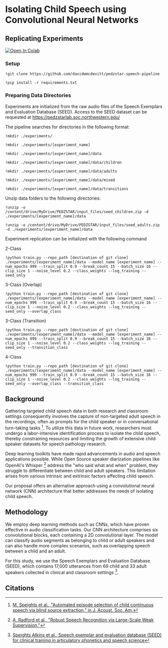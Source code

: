 # Isolating Child Speech using Convolutional Neural Networks

## Replicating Experiments

[![Open In Colab](https://colab.research.google.com/assets/colab-badge.svg)](https://colab.research.google.com/drive/1HgRFS6zBbCp1xcPEaGpB3HUrrvzg2XkJ?usp=sharing)


### Setup

`!git clone https://github.com/davidwmcdevitt/pedzstar-speech-pipeline`

`!pip install -r requirements.txt`

### Preparing Data Directories

Experiments are initialized from the raw audio files of the Speech Exemplars and Evaluation Database (SEED). Access to the SEED dataset can be requested at https://pedzstarlab.soc.northwestern.edu/

The pipeline searches for directories in the following format:

`!mkdir ./experiments/`

`!mkdir ./experiments/[experiment_name]`

`!mkdir ./experiments/[experiment_name]/data`

`!mkdir ./experiments/[experiment_name]/data/children`

`!mkdir ./experiments/[experiment_name]/data/adults`

`!mkdir ./experiments/[experiment_name]/data/mixed`

`!mkdir ./experiments/[experiment_name]/data/transitions`

Unzip data folders to the following directories:

`!unzip -o /content/drive/MyDrive/PEDZSTAR/input_files/seed_children.zip -d ./experiments/[experiment_name]/data`

`!unzip -o /content/drive/MyDrive/PEDZSTAR/input_files/seed_adults.zip -d ./experiments/[experiment_name]/data`

Experiment replication can be initialized with the following command

2-Class

`!python train.py --repo_path [destination of git clone] ./experiments/[experiment_name]/data --model_name [experiment_name] --num_epochs 999 --train_split 0.9 --break_count 15 --batch_size 16 --clip_size 1 --noise_level 0.2 --class_weights --log_training --seed_only`



3-Class (Overlap)

`!python train.py --repo_path [destination of git clone] ./experiments/[experiment_name]/data --model_name [experiment_name] --num_epochs 999 --train_split 0.9 --break_count 15 --batch_size 16 --clip_size 1 --noise_level 0.2 --class_weights --log_training --seed_only --overlap_class`



3-Class (Transition)

`!python train.py --repo_path [destination of git clone] ./experiments/[experiment_name]/data --model_name [experiment_name] --num_epochs 999 --train_split 0.9 --break_count 15 --batch_size 16 --clip_size 1 --noise_level 0.2 --class_weights --log_training --seed_only --transition_class`



4-Class

`!python train.py --repo_path [destination of git clone] ./experiments/[experiment_name]/data --model_name [experiment_name] --num_epochs 999 --train_split 0.9 --break_count 15 --batch_size 16 --clip_size 1 --noise_level 0.2 --class_weights --log_training --seed_only --overlap_class --transition_class`


###

## Background

Gathering targeted child speech data in both research and classroom settings consequently involves the capture of non-targeted adult speech in the recordings, often as prompts for the child speaker or in conversational turn-taking tasks [^1^]. To utilize this data in future work, researchers must undergo a labor-intensive identification process to isolate the child speech, thereby constraining resources and limiting the growth of extensive child speaker datasets for speech pathology research.

Deep learning toolkits have made rapid advancements in audio and speech applications possible. While Open Source speaker diarization pipelines like OpenAI's Whisper [^2^] address the "who said what and when" problem, they struggle to differentiate between child and adult speakers. This limitation arises from various intrinsic and extrinsic factors affecting child speech.

Our proposal offers an alternative approach using a convolutional neural network (CNN) architecture that better addresses the needs of isolating child speech.

## Methodology

We employ deep learning methods such as CNNs, which have proven effective in audio classification tasks. Our CNN architecture comprises six convolutional blocks, each containing a 2D convolutional layer. The model can classify audio segments as belonging to child or adult speakers and can also handle more complex scenarios, such as overlapping speech between a child and an adult.

For this study, we use the Speech Exemplars and Evaluation Database (SEED), which contains 17,000 utterances from 69 child and 33 adult speakers collected in clinical and classroom settings [^5^].

## Citations

[^1^]: [M. Speights et al., "Automated episode selection of child continuous speech via blind source extraction," in J. Acoust. Soc. Am.](https://doi.org/10.1121/1.5068583)  

[^2^]: [A. Radford et al., "Robust Speech Recognition via Large-Scale Weak Supervision,"](https://doi.org/10.48550/arXiv.2212.04356)  

[^3^]: [L. Nanni et al., "An Ensemble of Convolutional Neural Networks for Audio Classification," Applied Sciences](https://doi.org/10.48550/arXiv.2007.07966)  

[^4^]: [K. J. Piczak, "Environmental sound classification with convolutional neural networks," 2015 IEEE 25th International Workshop on Machine Learning for Signal Processing](https://ieeexplore.ieee.org/document/7324337)  

[^5^]: [Speights Atkins et al., Speech exemplar and evaluation database (SEED) for clinical training in articulatory phonetics and speech science](https://osf.io/ygc8n/?view_only=e5a044f04c8a435aaa808efbfd3297e6)  

